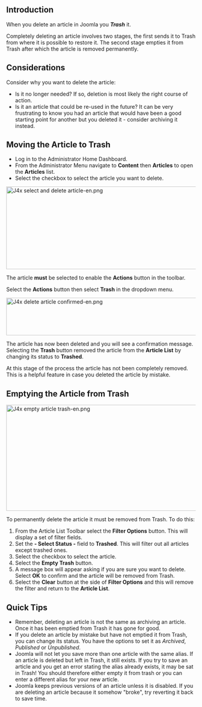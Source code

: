 <!-- Filename: J4.x:Deleting_an_Article / Display title: Deleting an Article -->

## Introduction

When you delete an article in Joomla you ***Trash*** it.

Completely deleting an article involves two stages, the first sends it
to Trash from where it is possible to restore it. The second stage empties it
from Trash after which the article is removed permanently.

## Considerations

Consider why you want to delete the article:

- Is it no longer needed? If so, deletion is most likely the right
  course of action.
- Is it an article that could be re-used in the future? It can be very
  frustrating to know you had an article that would have been a good
  starting point for another but you deleted it - consider archiving it
  instead.

## Moving the Article to Trash

- Log in to the Administrator Home Dashboard.
- From the Administrator Menu navigate to **Content** then **Articles** to
  open the **Articles** list.
- Select the checkbox to select the article you want to delete.


<img
src="https://docs.joomla.org/images/thumb/d/db/J4x_select_and_delete_article-en.png/800px-J4x_select_and_delete_article-en.png"
class="thumbborder" decoding="async"
srcset="https://docs.joomla.org/images/d/db/J4x_select_and_delete_article-en.png 1.5x"
data-file-width="1000" data-file-height="275" width="800" height="220"
alt="J4x select and delete article-en.png" />

The article **must** be selected to enable the **Actions** button in the
toolbar.

Select the **Actions** button then select **Trash** in the dropdown menu.


<img
src="https://docs.joomla.org/images/thumb/9/96/J4x_delete_article_confirmed-en.png/800px-J4x_delete_article_confirmed-en.png"
class="thumbborder" decoding="async"
srcset="https://docs.joomla.org/images/9/96/J4x_delete_article_confirmed-en.png 1.5x"
data-file-width="1000" data-file-height="125" width="800" height="100"
alt="J4x delete article confirmed-en.png" />

The article has now been deleted and you will see a confirmation
message. Selecting the **Trash** button removed the article from the
**Article List** by changing its status to **Trashed**.

At this stage of the process the article has not been completely
removed. This is a helpful feature in case you deleted the article by
mistake.

## Emptying the Article from Trash

<img
src="https://docs.joomla.org/images/thumb/a/a6/J4x_empty_article_trash-en.png/800px-J4x_empty_article_trash-en.png"
class="thumbborder" decoding="async"
srcset="https://docs.joomla.org/images/a/a6/J4x_empty_article_trash-en.png 1.5x"
data-file-width="1000" data-file-height="352" width="800" height="282"
alt="J4x empty article trash-en.png" />

To permanently delete the article it must be removed from Trash. To do
this:

1.  From the Article List Toolbar select the **Filter Options** button.
    This will display a set of filter fields.
2.  Set the **- Select Status -** field to **Trashed**. This will filter
    out all articles except trashed ones.
3.  Select the checkbox to select the article.
4.  Select the **Empty Trash** button.
5.  A message box will appear asking if you are sure you want to delete.
    Select **OK** to confirm and the article will be removed from Trash.
6.  Select the **Clear** button at the side of **Filter Options** and
    this will remove the filter and return to the **Article List**.

## Quick Tips

- Remember, deleting an article is not the same as archiving an article.
  Once it has been emptied from Trash it has gone for good.
- If you delete an article by mistake but have not emptied it from
  Trash, you can change its status. You have the options to set it as
  *Archived*, *Published* or *Unpublished*.
- Joomla will not let you save more than one article with the same
  alias. If an article is deleted but left in Trash, it still exists. If
  you try to save an article and you get an error stating the alias
  already exists, it may be sat in Trash! You should therefore either
  empty it from trash or you can enter a different alias for your new
  article.
- Joomla keeps previous versions of an article unless it is disabled. If
  you are deleting an article because it somehow "broke", try reverting
  it back to save time.
